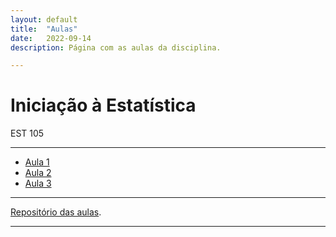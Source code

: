 ```yaml
---
layout: default
title:  "Aulas"
date:   2022-09-14
description: Página com as aulas da disciplina.

---
```


<h1 class="pageTitle">Iniciação à Estatística</h1>
<p class="intro">EST 105</p>


---

* [Aula 1][aula1] 
* [Aula 2][aula2]
* [Aula 3][aula3]



---

[Repositório das aulas][EST105-gh].

---

[EST105-gh]:https://github.com/ufvest/ufvest.github.io/tree/master/Aulas_EST105
[aula1]:    https://raw.githack.com/ufvest/ufvest.github.io/master/Aulas_EST105/Aula1.pdf
[aula2]:    https://raw.githack.com/ufvest/ufvest.github.io/master/Aulas_EST105/Aula2.pdf
[aula3]:    https://raw.githack.com/ufvest/ufvest.github.io/master/Aulas_EST105/Aula3.pdf

[aulaR]:   https://raw.githack.com/ufvest/ufvest.github.io/master/Aulas_EST105/Curso_R/Aula1_Slidy.html
